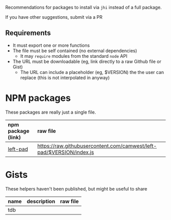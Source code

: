 Recommendations for packages to install via `jhi` instead of a full package.

If you have other suggestions, submit via a PR

## Requirements
- It must export one or more functions
- The file must be self contained (no external dependencies)
  - It may `require` modules from the standard `node` API
- The URL must be downloadable (eg, link directly to a raw Github file or Gist)
  - The URL can include a placeholder (eg, $VERSION) the the user can replace (this is not interpolated in anyway)

# NPM packages
These packages are really just a single file.

| npm package (link)                                 | raw file                                                             |
|:---------------------------------------------------|:---------------------------------------------------------------------|
| [left-pad](https://www.npmjs.com/package/left-pad) | https://raw.githubusercontent.com/camwest/left-pad/$VERSION/index.js |

# Gists
These helpers haven't been published, but might be useful to share

| name | description | raw file |
|:-----|:------------|:---------|
| tdb  |             |          |
